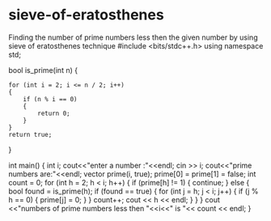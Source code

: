 # sieve-of-eratosthenes
Finding the number of prime numbers less then the given number by using sieve of eratosthenes technique
#include <bits/stdc++.h>
using namespace std;

bool is_prime(int n)
{

    for (int i = 2; i <= n / 2; i++)
    {
        if (n % i == 0)
        {
            return 0;
        }
    }
    return true;
}

int main()
{
    int i;
    cout<<"enter a number :"<<endl;
    cin >> i;
    cout<<"prime numbers are:"<<endl;
    vector<bool> prime(i, true);
    prime[0] = prime[1] = false;
    int count = 0;
    for (int h = 2; h < i; h++)
    {
        if (prime[h] != 1)
        {
            continue;
        }
        else
        {
            bool found = is_prime(h);
            if (found == true)
            {
                for (int j = h; j < i; j++)
                {
                    if (j % h == 0)
                    {
                        prime[j] = 0;
                    }
                }
                count++;
                cout << h << endl;
            }
        }
    }
    cout <<"numbers of prime numbers less then "<<i<<" is "<< count << endl;
}
